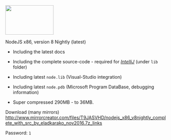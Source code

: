 <img src="https://icompile.eladkarako.com/_uploads/2016/11/nodejs_logo.jpg" alt="" width="150" height="92"/>

NodeJS x86, version 8 Nightly (latest)
- Including the latest docs
- Including the complete source-code - required for <em><a href="https://www.jetbrains.com/idea/" target="_blank">IntelliJ</a></em> (under <code>lib</code> folder)
- Including latest <code>node.lib</code> (Visual-Studio integration)
- Including latest <code>node.pdb</code> (Microsoft Program DataBase, debugging information)

- Super compressed 290MB - to 36MB.

Download (many mirrors)
<a href="http://www.mirrorcreator.com/files/T9JASVHD/nodejs_x86_v8nightly_complete_with_src_by_eladkarako_nov2016.7z_links" target="_blank">http://www.mirrorcreator.com/files/T9JASVHD/nodejs_x86_v8nightly_complete_with_src_by_eladkarako_nov2016.7z_links</a>

Password: <code>1</code>